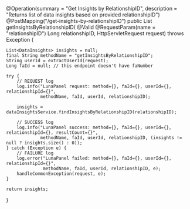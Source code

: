 @Operation(summary = "Get Insights by RelationshipID", description = "Returns list of data insights based on provided relationshipID")
@PostMapping("/get-insights-by-relationshipID")
public List<DataInsights> getInsightsByRelationshipID(
    @Valid @RequestParam(name = "relationshipID") Long relationshipID,
    HttpServletRequest request) throws Exception {

    List<DataInsights> insights = null;
    final String methodName = "getInsightsByRelationshipID";
    String userId = extractUserId(request);
    Long faId = null; // this endpoint doesn't have faNumber

    try {
        // REQUEST log
        log.info("LunaPanel request: method={}, faId={}, userId={}, relationshipId={}",
                 methodName, faId, userId, relationshipID);

        insights = dataInsightsService.findInsightsByRelationshipID(relationshipID);

        // SUCCESS log
        log.info("LunaPanel success: method={}, faId={}, userId={}, relationshipId={}, resultCount={}",
                 methodName, faId, userId, relationshipID, (insights != null ? insights.size() : 0));
    } catch (Exception e) {
        // FAILURE log
        log.error("LunaPanel failed: method={}, faId={}, userId={}, relationshipId={}",
                  methodName, faId, userId, relationshipID, e);
        handleCommonException(request, e);
    }

    return insights;
}